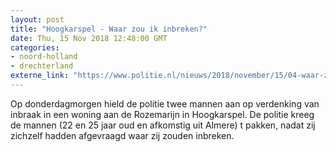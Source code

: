 ```yaml
---
layout: post
title: "Hoogkarspel - Waar zou ik inbreken?"
date: Thu, 15 Nov 2018 12:48:00 GMT
categories: 
- noord-holland 
- drechterland 
externe_link: "https://www.politie.nl/nieuws/2018/november/15/04-waar-zou-ik-inbreken.html"
---
```


Op donderdagmorgen hield de politie twee mannen aan op verdenking van inbraak in een woning aan de Rozemarijn in Hoogkarspel. De politie kreeg de mannen (22 en 25 jaar oud en afkomstig uit Almere) t pakken, nadat zij zichzelf hadden afgevraagd waar zij zouden inbreken.

